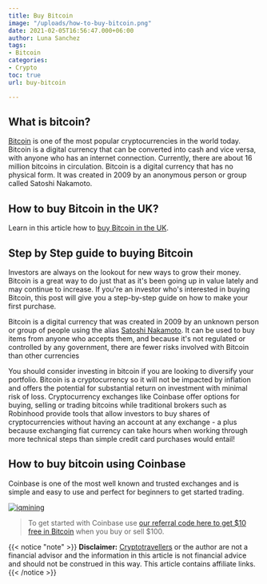 ```yaml
---
title: Buy Bitcoin
image: "/uploads/how-to-buy-bitcoin.png"
date: 2021-02-05T16:56:47.000+06:00
author: Luna Sanchez
tags:
- Bitcoin
categories:
- Crypto
toc: true
url: buy-bitcoin

---
```

## What is bitcoin?

[Bitcoin](/buy-bitcoin) is one of the most popular cryptocurrencies in the world today. Bitcoin is a digital currency that can be converted into cash and vice versa, with anyone who has an internet connection. Currently, there are about 16 million bitcoins in circulation.  Bitcoin is a digital currency that has no physical form. It was created in 2009 by an anonymous person or group called Satoshi Nakamoto.

## How to buy Bitcoin in the UK?

Learn in this article how to [buy Bitcoin in the UK](/how-to-buy-bitcoin-uk).

## Step by Step guide to buying Bitcoin

Investors are always on the lookout for new ways to grow their money. Bitcoin is a great way to do just that as it's been going up in value lately and may continue to increase. If you're an investor who's interested in buying Bitcoin, this post will give you a step-by-step guide on how to make your first purchase.

Bitcoin is a digital currency that was created in 2009 by an unknown person or group of people using the alias [Satoshi Nakamoto](https://en.wikipedia.org/wiki/Satoshi_Nakamoto). It can be used to buy items from anyone who accepts them, and because it's not regulated or controlled by any government, there are fewer risks involved with Bitcoin than other currencies

You should consider investing in bitcoin if you are looking to diversify your portfolio. Bitcoin is a cryptocurrency so it will not be impacted by inflation and offers the potential for substantial return on investment with minimal risk of loss. Cryptocurrency exchanges like Coinbase offer options for buying, selling or trading bitcoins while traditional brokers such as Robinhood provide tools that allow investors to buy shares of cryptocurrencies without having an account at any exchange - a plus because exchanging fiat currency can take hours when working through more technical steps than simple credit card purchases would entail!

## How to buy bitcoin using Coinbase

Coinbase is one of the most well known and trusted exchanges and is simple and easy to use and perfect for beginners to get started trading.

[![iqmining](</uploads/iqmining_300x250_3-3_3-years.gif>)](<https://cryptotravellers.com/link/iqmining>)

> To get started with Coinbase use [our referral code here to get $10 free in Bitcoin](https://cryptotravellers.com/link/coinbase) when you buy or sell $100.

{{< notice "note" >}} **Disclaimer:** [Cryptotravellers](https://cryptotravellers.com) or the author are not a financial advisor and the information in this article is not financial advice and should not be construed in this way.  This article contains affiliate links. {{< /notice >}}